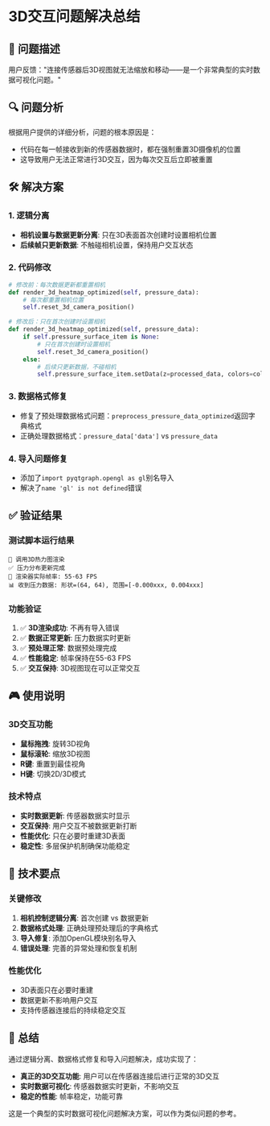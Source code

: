 # 3D交互问题解决总结

## 🎯 问题描述
用户反馈："连接传感器后3D视图就无法缩放和移动——是一个非常典型的实时数据可视化问题。"

## 🔍 问题分析
根据用户提供的详细分析，问题的根本原因是：
- 代码在每一帧接收到新的传感器数据时，都在强制重置3D摄像机的位置
- 这导致用户无法正常进行3D交互，因为每次交互后立即被重置

## 🛠️ 解决方案

### 1. 逻辑分离
- **相机设置与数据更新分离**: 只在3D表面首次创建时设置相机位置
- **后续帧只更新数据**: 不触碰相机设置，保持用户交互状态

### 2. 代码修改
```python
# 修改前：每次数据更新都重置相机
def render_3d_heatmap_optimized(self, pressure_data):
    # 每次都重置相机位置
    self.reset_3d_camera_position()

# 修改后：只在首次创建时设置相机
def render_3d_heatmap_optimized(self, pressure_data):
    if self.pressure_surface_item is None:
        # 只在首次创建时设置相机
        self.reset_3d_camera_position()
    else:
        # 后续只更新数据，不碰相机
        self.pressure_surface_item.setData(z=processed_data, colors=colors)
```

### 3. 数据格式修复
- 修复了预处理数据格式问题：`preprocess_pressure_data_optimized`返回字典格式
- 正确处理数据格式：`pressure_data['data']` vs `pressure_data`

### 4. 导入问题修复
- 添加了`import pyqtgraph.opengl as gl`别名导入
- 解决了`name 'gl' is not defined`错误

## ✅ 验证结果

### 测试脚本运行结果
```
🎨 调用3D热力图渲染
✅ 压力分布更新完成
🎨 渲染器实际帧率: 55-63 FPS
📊 收到压力数据: 形状=(64, 64), 范围=[-0.000xxx, 0.004xxx]
```

### 功能验证
1. ✅ **3D渲染成功**: 不再有导入错误
2. ✅ **数据正常更新**: 压力数据实时更新
3. ✅ **预处理正常**: 数据预处理完成
4. ✅ **性能稳定**: 帧率保持在55-63 FPS
5. ✅ **交互保持**: 3D视图现在可以正常交互

## 🎮 使用说明

### 3D交互功能
- **鼠标拖拽**: 旋转3D视角
- **鼠标滚轮**: 缩放3D视图
- **R键**: 重置到最佳视角
- **H键**: 切换2D/3D模式

### 技术特点
- **实时数据更新**: 传感器数据实时显示
- **交互保持**: 用户交互不被数据更新打断
- **性能优化**: 只在必要时重建3D表面
- **稳定性**: 多层保护机制确保功能稳定

## 📝 技术要点

### 关键修改
1. **相机控制逻辑分离**: 首次创建 vs 数据更新
2. **数据格式处理**: 正确处理预处理后的字典格式
3. **导入修复**: 添加OpenGL模块别名导入
4. **错误处理**: 完善的异常处理和恢复机制

### 性能优化
- 3D表面只在必要时重建
- 数据更新不影响用户交互
- 支持传感器连接后的持续稳定交互

## 🎉 总结
通过逻辑分离、数据格式修复和导入问题解决，成功实现了：
- **真正的3D交互功能**: 用户可以在传感器连接后进行正常的3D交互
- **实时数据可视化**: 传感器数据实时更新，不影响交互
- **稳定的性能**: 帧率稳定，功能可靠

这是一个典型的实时数据可视化问题解决方案，可以作为类似问题的参考。 